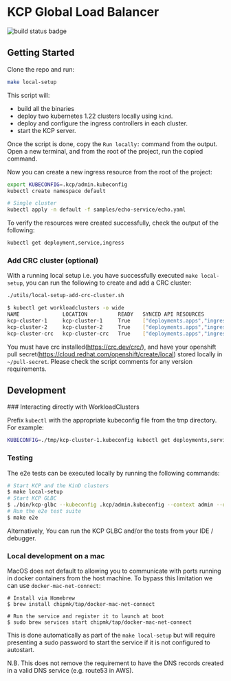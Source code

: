 # KCP Global Load Balancer

![build status badge](https://github.com/kuadrant/kcp-glbc/actions/workflows/ci.yaml/badge.svg)

## Getting Started

Clone the repo and run:

```bash
make local-setup
```

This script will:

- build all the binaries
- deploy two kubernetes 1.22 clusters locally using `kind`.
- deploy and configure the ingress controllers in each cluster.
- start the KCP server.

Once the script is done, copy the `Run locally:` command from the output.
Open a new terminal, and from the root of the project, run the copied command.

Now you can create a new ingress resource from the root of the project:

```bash 
export KUBECONFIG=.kcp/admin.kubeconfig
kubectl create namespace default

# Single cluster
kubectl apply -n default -f samples/echo-service/echo.yaml
```

To verify the resources were created successfully, check the output of the following:

```bash
kubectl get deployment,service,ingress
```

### Add CRC cluster (optional)

With a running local setup i.e. you have successfully executed `make local-setup`, you can run the following to create and add a CRC cluster:

```bash
./utils/local-setup-add-crc-cluster.sh
```

```bash
$ kubectl get workloadclusters -o wide
NAME              LOCATION          READY   SYNCED API RESOURCES
kcp-cluster-1     kcp-cluster-1     True    ["deployments.apps","ingresses.networking.k8s.io","secrets","services"]
kcp-cluster-2     kcp-cluster-2     True    ["deployments.apps","ingresses.networking.k8s.io","secrets","services"]
kcp-cluster-crc   kcp-cluster-crc   True    ["deployments.apps","ingresses.networking.k8s.io","secrets","services"]
```

You must have crc installed(https://crc.dev/crc/), and have your openshift pull secret(https://cloud.redhat.com/openshift/create/local) stored locally in `~/pull-secret`. 
Please check the script comments for any version requirements.

## Development

### Interacting directly with WorkloadClusters

Prefix `kubectl` with the appropriate kubeconfig file from the tmp directory.
For example:

```bash
KUBECONFIG=./tmp/kcp-cluster-1.kubeconfig kubectl get deployments,services,ingress --all-namespaces
```

### Testing

The e2e tests can be executed locally by running the following commands:

```bash
# Start KCP and the KinD clusters
$ make local-setup
# Start KCP GLBC
$ ./bin/kcp-glbc --kubeconfig .kcp/admin.kubeconfig --context admin --dns-provider fake --glbc-kubeconfig tmp/kcp-cluster-glbc-control.kubeconfig
# Run the e2e test suite
$ make e2e
```

Alternatively, You can run the KCP GLBC and/or the tests from your IDE / debugger.

### Local development on a mac
MacOS does not default to allowing you to communicate with ports running in docker containers from the host machine. To bypass this limitation we can use `docker-mac-net-connect`:
```
# Install via Homebrew
$ brew install chipmk/tap/docker-mac-net-connect

# Run the service and register it to launch at boot
$ sudo brew services start chipmk/tap/docker-mac-net-connect
```

This is done automatically as part of the `make local-setup` but will require presenting a sudo password to start the service if it is not configured to autostart.

N.B. This does not remove the requirement to have the DNS records created in a valid DNS service (e.g. route53 in AWS).

                                                                                                                                                     
```
